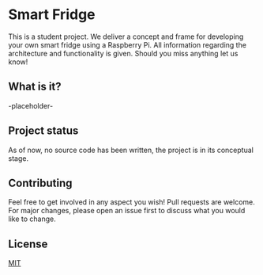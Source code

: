 # Smart Fridge
This is a student project. We deliver a concept and frame for developing your own smart fridge using a Raspberry Pi.
All information regarding the architecture and functionality is given. Should you miss anything let us know!

## What is it?
-placeholder-

## Project status
As of now, no source code has been written, the project is in its conceptual stage.

## Contributing
Feel free to get involved in any aspect you wish!
Pull requests are welcome. For major changes, please open an issue first to discuss what you would like to change.

## License
[MIT](https://choosealicense.com/licenses/mit/)
